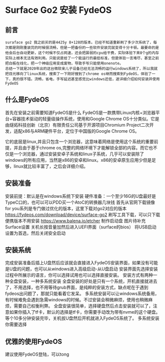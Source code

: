 # Surface Go2 安装 FydeOS
## 前言
	suraface go2 我之前买的是4425y 8+128的版本。已经不知道重新刷了多少次系统了，每次都是刚刚重装完的时候很流畅，但是一把备份的一些软件安装完就变得十分卡顿。最要命的是他会后台自动更新，这个时候不仅占网速，还会把孱弱的cpu给干费，实际体验下来8个g的内存实际上根本无法有效利用。只能说是给了一个能运行的最低标准，但是体验一言难尽，甚至之前把白板在线化，把一个神级应用变成废物，导致手写只能使用onenote。
	总结一下就是2020年出的这台微软亲儿子设备已经无法流畅的运行windows系统了，所以我就把目光移向了linux系统，搜索了一下刚好搜到了chrome os继而搜索到FydeOS，体验了一下，真的很不错。流畅，省电，手写延迟甚至感觉比windows还低，遂详细介绍如何安装并使用FydeOS
## 什么是FydeOS
首先在安装之前需要知道FydeOS是什么
FydeOS是一款携带Linux内核+浏览器平台+容器技术驱动的轻量级操作系统，使用和Google Chrome OS十分类似。它是由燧炻科技创新（北京）有限责任公司基于开源项目Chromium Project二次开发，适配x86与ARM硬件平台，定位于中国版的Google Chrome OS。

它的底层是linux,并且只包含一个浏览器，这意味着网络是使用这个系统的重要前提，并且由于基于chrome os,完整的网络环境下才能解锁全部的内容。而它也不仅是一个浏览器，通过安装安卓子系统和linux子系统，几乎可以安装除了windows的所有应用，当然是x86的安卓和linux。x86的安卓原生应用少但是足够，linux就比较丰富了，之后会详细介绍。
## 安装准备
安装前提：默认是在windows系统下安装
硬件准备：一个至少16G的U盘最好是TypeC口的，也可以可以PDD买一个AtoC的转换器几块钱
首先从官网下载镜像
for you系列是专门做过优化的版本，这里下载对go2对应的版本
https://fydeos.com/download/device/surface-go2
刷写工具下载，可以只下载便携版本不用安装
https://www.balena.io/etcher
制作启动盘
图片待补充
Surface设置
关机长按音量加然后进入UEFI界面（surface的bios）
将USB启动设置为首选，然后关闭安全启动
## 安装系统
完成安装准备后插上U盘然后应该就会直接进入FydeOS安装界面，如果没有可能是U盘的问题，也可以从windows进入高级启动-从U盘启动
安装界面先选择安装过程中所展示的语言，你可以选择试用也可以选择直接安装。
安装方式有两种一种全盘安装，一种多系统安装
全盘安装的好处是只有一个系统，开机直接就进去了，不用选择，也不用等待grub界面，是纯粹的安装方式，缺点呢在于遇到fydeos出问题了，那就只能看着它发呆。
多系统安装可以让windows系统备用，有时候难免会遇到急需windows的时候。不过安装会稍微麻烦，使用也稍微麻烦，需要自己权衡利弊。
全盘安装很简单，选择硬盘然后点击安装就可以了，注意如果你插入了tf卡，默认的选择是tf卡，你需要手动改为带有nvme的这个硬盘。
等个10多分钟安装完毕，关机拔U盘然后开机就进入FydeOS系统了。
多系统安装你需要选择


## 优雅的使用FydeOS
建议使用FydeOS登陆，可以tong

<!--stackedit_data:
eyJoaXN0b3J5IjpbLTEzMDkxNjM1NjksMTI5MDI0Njk3LC0xMD
Y0NTc1MTUyXX0=
-->